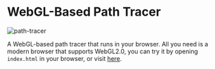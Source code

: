 # WebGL-Based Path Tracer

![path-tracer](https://user-images.githubusercontent.com/32998901/235269390-751d59d5-e3d3-416e-905c-25f7c628a396.png)

A WebGL-based path tracer that runs in your browser. All you need is a modern browser that supports WebGL2.0, you
can try it by opening `index.html` in your browser, or visit [here](https://huangweiran.club/WebGL-Path-Tracer/').

